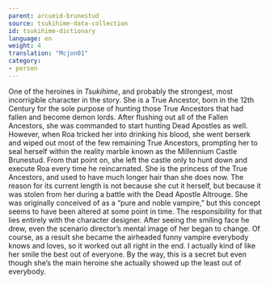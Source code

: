 ```yaml
---
parent: arcueid-brunestud
source: tsukihime-data-collection
id: tsukihime-dictionary
language: en
weight: 4
translation: "Mcjon01"
category:
- person
---
```


One of the heroines in *Tsukihime*, and probably the strongest, most incorrigible character in the story.
She is a True Ancestor, born in the 12th Century for the sole purpose of hunting those True Ancestors that had fallen and become demon lords.
After flushing out all of the Fallen Ancestors, she was commanded to start hunting Dead Apostles as well. However, when Roa tricked her into drinking his blood, she went berserk and wiped out most of the few remaining True Ancestors, prompting her to seal herself within the reality marble known as the Millennium Castle Brunestud. From that point on, she left the castle only to hunt down and execute Roa every time he reincarnated.
She is the princess of the True Ancestors, and used to have much longer hair than she does now. The reason for its current length is not because she cut it herself, but because it was stolen from her during a battle with the Dead Apostle Altrouge.
She was originally conceived of as a “pure and noble vampire,” but this concept seems to have been altered at some point in time. The responsibility for that lies entirely with the character designer. After seeing the smiling face he drew, even the scenario director’s mental image of her began to change.
Of course, as a result she became the airheaded funny vampire everybody knows and loves, so it worked out all right in the end. I actually kind of like her smile the best out of everyone.
By the way, this is a secret but even though she’s the main heroine she actually showed up the least out of everybody.
